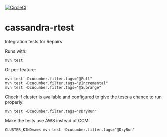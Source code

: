 [![CircleCI](https://circleci.com/gh/riptano/cassandra-rtest.svg?style=shield)](https://circleci.com/gh/riptano/cassandra-rtest/tree/trunk)

# cassandra-rtest
Integration tests for Repairs

Runs with: 
```
mvn test
```

Or per-feature:
```
mvn test -Dcucumber.filter.tags="@Full"
mvn test -Dcucumber.filter.tags="@Incremental"
mvn test -Dcucumber.filter.tags="@Subrange"
```

Check if cluster is available and configured to give the tests a chance to run properly:
```
mvn test -Dcucumber.filter.tags="@DryRun"
```

Make the tests use AWS instead of CCM:

```
CLUSTER_KIND=aws mvn test -Dcucumber.filter.tags="@DryRun"
```
